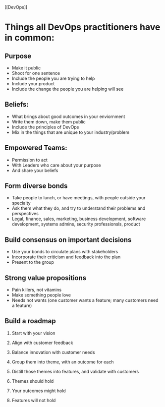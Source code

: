 [[DevOps]]
# Things all DevOps practitioners have in common:
## Purpose
-   Make it public
-   Shoot for one sentence
-   Include the people you are trying to help
-   Include your product
-   Include the change the people you are helping will see

## Beliefs:
-   What brings about good outcomes in your enviornment
-   Write them down, make them public
-   Include the principles of DevOps
-   Mix in the things that are unique to your industry/problem

## Empowered Teams:
-   Permission to act
-   With Leaders who care about your purpose
-   And share your beliefs

## Form diverse bonds
-   Take people to lunch, or have meetings, with people outside your specialty
-   Ask them what they do, and try to understand their problems and perspectives
-   Legal, finance, sales, marketing, business development, software development, systems admins, security professionsls, product

## Build consensus on important decisions
-   Use your bonds to circulate plans with stakeholders
-   Incorporate their criticism and feedback into the plan
-   Present to the group

## Strong value propositions
-   Pain killers, not vitamins
-   Make something people love
-   Needs not wants (one customer wants a feature; many customers need a feature)

## Build a roadmap
1.  Start with your vision
2.  Align with customer feedback
3.  Balance innovation with customer needs
4.  Group them into theme, with an outcome for each
5.  Distill those themes into features, and validate with customers

1.  Themes should hold
2.  Your outcomes might hold
3.  Features will not hold